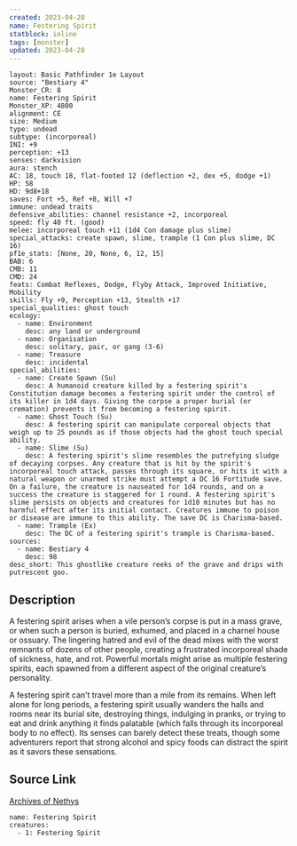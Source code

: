 ```yaml
---
created: 2023-04-28
name: Festering Spirit
statblock: inline
tags: [monster]
updated: 2023-04-28
---
```

```statblock
layout: Basic Pathfinder 1e Layout
source: "Bestiary 4"
Monster_CR: 8
name: Festering Spirit
Monster_XP: 4800
alignment: CE
size: Medium
type: undead
subtype: (incorporeal)
INI: +9
perception: +13
senses: darkvision
aura: stench
AC: 18, touch 18, flat-footed 12 (deflection +2, dex +5, dodge +1)
HP: 58
HD: 9d8+18
saves: Fort +5, Ref +8, Will +7
immune: undead traits
defensive_abilities: channel resistance +2, incorporeal
speed: fly 40 ft. (good)
melee: incorporeal touch +11 (1d4 Con damage plus slime)
special_attacks: create spawn, slime, trample (1 Con plus slime, DC 16)
pf1e_stats: [None, 20, None, 6, 12, 15]
BAB: 6
CMB: 11
CMD: 24
feats: Combat Reflexes, Dodge, Flyby Attack, Improved Initiative, Mobility
skills: Fly +9, Perception +13, Stealth +17
special_qualities: ghost touch
ecology:
  - name: Environment
    desc: any land or underground
  - name: Organisation
    desc: solitary, pair, or gang (3-6)
  - name: Treasure
    desc: incidental
special_abilities:
  - name: Create Spawn (Su)
    desc: A humanoid creature killed by a festering spirit's Constitution damage becomes a festering spirit under the control of its killer in 1d4 days. Giving the corpse a proper burial (or cremation) prevents it from becoming a festering spirit.
  - name: Ghost Touch (Su)
    desc: A festering spirit can manipulate corporeal objects that weigh up to 25 pounds as if those objects had the ghost touch special ability.
  - name: Slime (Su)
    desc: A festering spirit's slime resembles the putrefying sludge of decaying corpses. Any creature that is hit by the spirit's incorporeal touch attack, passes through its square, or hits it with a natural weapon or unarmed strike must attempt a DC 16 Fortitude save. On a failure, the creature is nauseated for 1d4 rounds, and on a success the creature is staggered for 1 round. A festering spirit's slime persists on objects and creatures for 1d10 minutes but has no harmful effect after its initial contact. Creatures immune to poison or disease are immune to this ability. The save DC is Charisma-based.
  - name: Trample (Ex)
    desc: The DC of a festering spirit's trample is Charisma-based.
sources:
  - name: Bestiary 4
    desc: 98
desc_short: This ghostlike creature reeks of the grave and drips with putrescent goo.
```
## Description
A festering spirit arises when a vile person’s corpse is put in a mass grave, or when such a person is buried, exhumed, and placed in a charnel house or ossuary. The lingering hatred and evil of the dead mixes with the worst remnants of dozens of other people, creating a frustrated incorporeal shade of sickness, hate, and rot. Powerful mortals might arise as multiple festering spirits, each spawned from a different aspect of the original creature’s personality.

A festering spirit can’t travel more than a mile from its remains. When left alone for long periods, a festering spirit usually wanders the halls and rooms near its burial site, destroying things, indulging in pranks, or trying to eat and drink anything it finds palatable (which falls through its incorporeal body to no effect). Its senses can barely detect these treats, though some adventurers report that strong alcohol and spicy foods can distract the spirit as it savors these sensations.
## Source Link
[Archives of Nethys](https://aonprd.com/MonsterDisplay.aspx?ItemName=Festering%20Spirit)
```encounter-table
name: Festering Spirit
creatures:
  - 1: Festering Spirit
```
